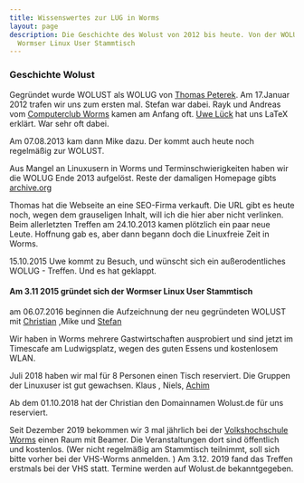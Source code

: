 ```yaml
---
title: Wissenswertes zur LUG in Worms
layout: page
description: Die Geschichte des Wolust von 2012 bis heute. Von der WOLUG zur WOLUST.
  Wormser Linux User Stammtisch
---
```


### Geschichte Wolust ###

Gegründet wurde WOLUST als WOLUG von [Thomas Peterek](http://www.computertp.de). Am 17.Januar 2012 trafen wir uns zum ersten mal. Stefan war dabei.
Rayk und Andreas vom [Computerclub Worms](https://www.ccw-worms.de/) kamen am Anfang oft.
[Uwe Lück](http://www.webdesign-bu.de/uwe_lueck/leblauf.pdf) hat uns LaTeX erklärt. War sehr oft dabei.

Am 07.08.2013 kam dann Mike dazu. Der kommt auch heute noch regelmäßig zur WOLUST.

Aus Mangel an Linuxusern in Worms und Terminschwierigkeiten haben wir die WOLUG  Ende 2013 aufgelöst.
Reste der damaligen Homepage gibts [archive.org](https://web.archive.org/web/20120712002444/http://www.wolug.de:80/)

Thomas hat die Webseite an eine SEO-Firma verkauft. Die URL gibt es heute noch, wegen dem grauseligen Inhalt, will ich die hier aber nicht verlinken.
Beim allerletzten Treffen am 24.10.2013 kamen plötzlich ein paar neue Leute. Hoffnung gab es, aber dann begann doch die Linuxfreie Zeit in Worms.

15.10.2015 Uwe kommt zu Besuch, und wünscht sich ein außerodentliches WOLUG - Treffen. Und es hat geklappt.

#### Am 3.11 2015 gründet sich der Wormser Linux User Stammtisch ####

am 06.07.2016 beginnen die Aufzeichnung der neu gegründeten WOLUST mit [Christian](https://blog.muench-worms.de/) ,Mike und [Stefan](https://stefan-höhn.de/)

Wir haben in Worms mehrere Gastwirtschaften ausprobiert und sind jetzt im Timescafe am Ludwigsplatz, wegen des guten Essens und kostenlosem WLAN.

Juli 2018 haben wir mal für 8 Personen einen Tisch reserviert. Die Gruppen der Linuxuser ist gut gewachsen. Klaus , Niels, [Achim](https://achwo.de/)

Ab dem 01.10.2018 hat der Christian den Domainnamen Wolust.de für uns reserviert. 

Seit Dezember 2019 bekommen wir 3 mal  jährlich bei der [Volkshochschule Worms](https://www.vhs-worms.de/index.php?id=9&kathaupt=26%3B&suchesetzen=false%3B&kfs_stichwort_schlagwort=linux&tx_indexedsearch%5Bsubmit_button%5D=) einen Raum mit Beamer.  Die Veranstaltungen dort sind öffentlich und kostenlos.  (Wer nicht regelmäßig am Stammtisch teilnimmt, soll sich bitte vorher bei der VHS-Worms anmelden. ) Am 3.12. 2019 fand das Treffen erstmals bei der VHS statt.  Termine werden auf Wolust.de bekanntgegeben.